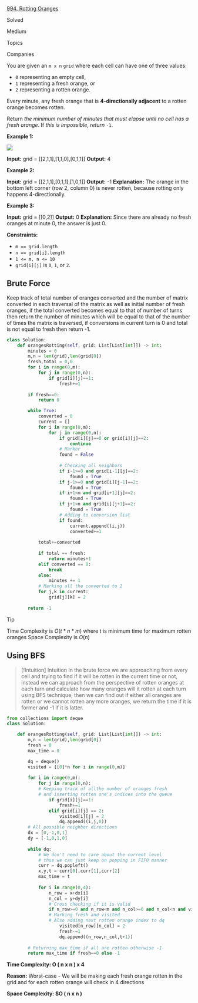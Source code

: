 
[994. Rotting Oranges](https://leetcode.com/problems/rotting-oranges/)

Solved

Medium

Topics

Companies

You are given an `m x n` `grid` where each cell can have one of three values:

- `0` representing an empty cell,
- `1` representing a fresh orange, or
- `2` representing a rotten orange.

Every minute, any fresh orange that is **4-directionally adjacent** to a rotten orange becomes rotten.

Return _the minimum number of minutes that must elapse until no cell has a fresh orange_. If _this is impossible, return_ `-1`.

**Example 1:**

![](https://assets.leetcode.com/uploads/2019/02/16/oranges.png)

**Input:** grid = [[2,1,1],[1,1,0],[0,1,1]]
**Output:** 4

**Example 2:**

**Input:** grid = [[2,1,1],[0,1,1],[1,0,1]]
**Output:** -1
**Explanation:** The orange in the bottom left corner (row 2, column 0) is never rotten, because rotting only happens 4-directionally.

**Example 3:**

**Input:** grid = [[0,2]]
**Output:** 0
**Explanation:** Since there are already no fresh oranges at minute 0, the answer is just 0.

**Constraints:**

- `m == grid.length`
- `n == grid[i].length`
- `1 <= m, n <= 10`
- `grid[i][j]` is `0`, `1`, or `2`.


## Brute Force

Keep track of total number of oranges converted and the number of matrix converted in each traversal of the matrix as well as initial number of fresh oranges, if the total converted becomes equal to that of number of turns then return the number of minutes which will be equal to that of the number of times the matrix is traversed, if conversions in current turn is 0 and total is not equal to fresh then return -1.




```python
class Solution:
    def orangesRotting(self, grid: List[List[int]]) -> int:
        minutes = 0
        m,n = len(grid),len(grid[0])
        fresh,total = 0,0
        for i in range(0,m):
            for j in range(0,n):
                if grid[i][j]==1:
                    fresh+=1
        
        if fresh==0:
            return 0

        while True:
            converted = 0
            current = []
            for i in range(0,m):
                for j in range(0,n):
                    if grid[i][j]==0 or grid[i][j]==2:
                        continue
                    # Marker
                    found = False
                    
					# Checking all neighbors
                    if i-1>=0 and grid[i-1][j]==2:
                        found = True
                    if j-1>=0 and grid[i][j-1]==2:
                        found = True
                    if i+1<m and grid[i+1][j]==2:
                        found = True
                    if j+1<n and grid[i][j+1]==2:
                        found = True
                    # Adding to conversion list
                    if found:
                        current.append((i,j))
                        converted+=1
            
            total+=converted
            
            if total == fresh:
                return minutes+1
            elif converted == 0:
                break
            else:
                minutes += 1
            # Marking all the converted to 2
            for j,k in current:
                grid[j][k] = 2
        
        return -1

```

>[!tip]
>Time Complexity is $O(t*n*m)$ where t is minimum time for maximum rotten oranges
>Space Complexity is $O(n)$


## Using BFS

>[!Intuition] Intuition
>In the brute force we are approaching from every cell and trying to find if it will be rotten in the current time or not, instead we can approach from the perspective of rotten oranges at each turn and calculate how many oranges will it rotten at each turn using BFS technique, then we can find out if either all oranges are rotten or we cannot rotten any more oranges, we return the time if it is former and -1 if it is latter.




```python
from collections import deque
class Solution:

    def orangesRotting(self, grid: List[List[int]]) -> int:
        m,n = len(grid),len(grid[0])
        fresh = 0
        max_time = 0

        dq = deque()
        visited = [[0]*n for i in range(0,m)]
        
        for i in range(0,m):
            for j in range(0,n):
            # Keeping track of allthe number of oranges fresh 
            # and inserting rotten one's indices into the queue
                if grid[i][j]==1:
                    fresh+=1
                elif grid[i][j] == 2:
                    visited[i][j] = 2
                    dq.append((i,j,0))
		# All possible neighbor directions
        dx = [0,-1,0,1]
        dy = [-1,0,1,0]        
        
        while dq:
	        # We don't need to care about the current level 
	        # thus we can just keep on popping in FIFO manner
            curr = dq.popleft()
            x,y,t = curr[0],curr[1],curr[2]
            max_time = t
            
            for i in range(0,4):
                n_row = x+dx[i]
                n_col = y+dy[i]
				# Cross checking if it is valid
                if n_row>=0 and n_row<m and n_col>=0 and n_col<n and visited[n_row][n_col] != 2 and grid[n_row][n_col] == 1: 
                # Marking fresh and visited 
                # Also adding next rotten orange index to dq
                    visited[n_row][n_col] = 2
                    fresh-=1
                    dq.append((n_row,n_col,t+1))
        
        # Returning max_time if all are rotten otherwise -1
        return max_time if fresh==0 else -1


```

**Time Complexity: O ( n x n ) x 4**    

**Reason:** Worst-case - We will be making each fresh orange rotten in the grid and for each rotten orange will check in 4 directions

**Space Complexity: $O ( n x n )**

